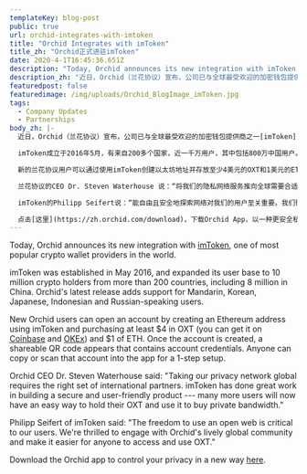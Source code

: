 ```yaml
---
templateKey: blog-post
public: true
url: orchid-integrates-with-imtoken
title: "Orchid Integrates with imToken"
title_zh: "Orchid正式进驻imToken"
date: 2020-4-1T16:45:36.651Z
description: "Today, Orchid announces its new integration with imToken, one of most popular crypto wallet providers in the world."
description_zh: "近日，Orchid（兰花协议）宣布，公司已与全球最受欢迎的加密钱包提供商之一imToken完成技术整合，其平台现已正式支持兰花协议代币OXT。"
featuredpost: false
featuredimage: /img/uploads/Orchid_BlogImage_imToken.jpg
tags:
  - Company Updates
  - Partnerships
body_zh: |-
  近日，Orchid（兰花协议）宣布，公司已与全球最受欢迎的加密钱包提供商之一[imToken](http://token.im)完成技术整合，其平台现已正式支持兰花协议代币OXT。

  imToken成立于2016年5月，有来自200多个国家，近一千万用户，其中包括800万中国用户。为帮助全球客户更方便地使用兰花协议的服务，其团队在最新发布的产品中增加了普通话、韩语、日语、印度尼西亚语和俄语多个版本。

  新的兰花协议用户可以通过使用imToken创建以太坊地址并存放至少4美元的OXT和1美元的ETH来开户（您可以在[Coinbase](https://www.coinbase.com/price/orchid)和[OKEx](https://www.okex.com/)上购买代币）。创建帐户后，您将会看到一个显示账户余额的可共享二维码。任何人都可以将该帐户复制或扫描二维码到其Orchid App中进行下一步设置。

  兰花协议的CEO Dr. Steven Waterhouse 说：“将我们的隐私网络服务推向全球需要合适的国际合作伙伴。imToken在构建安全私密且界面友好的产品方面做了大量工作 — 现在兰花的用户有了一个更便捷的方式来持有OXT并使用它购买带宽。”

  imToken的Philipp Seifert说：“能自由且安全地探索网络对我们的用户至关重要。我们很高兴能与兰花协议合作，让大家都能更方便地使用OXT。”

  点击[这里](https://zh.orchid.com/download)，下载Orchid App，以一种更安全私密的方式探索世界。
---
```

Today, Orchid announces its new integration with [imToken](http://token.im), one of most popular crypto wallet providers in the world.

imToken was established in May 2016, and expanded its user base to 10 million crypto holders from more than 200 countries, including 8 million in China. Orchid's latest release adds support for Mandarin, Korean, Japanese, Indonesian and Russian-speaking users.

New Orchid users can open an account by creating an Ethereum address using imToken and purchasing at least $4 in OXT (you can get it on [Coinbase](https://www.coinbase.com/price/orchid) and [OKEx](https://www.okex.com/)) and $1 of ETH. Once the account is created, a shareable QR code appears that contains account credentials. Anyone can copy or scan that account into the app for a 1-step setup.

Orchid CEO Dr. Steven Waterhouse said: "Taking our privacy network global requires the right set of international partners. imToken has done great work in building a secure and user-friendly product --- many more users will now have an easy way to hold their OXT and use it to buy private bandwidth."

Philipp Seifert of imToken said: "The freedom to use an open web is critical to our users. We're thrilled to engage with Orchid's lively global community and make it easier for anyone to access and use OXT."

Download the Orchid app to control your privacy in a new way [here](https://www.orchid.com/download).